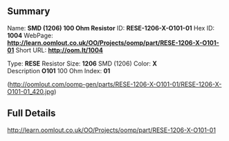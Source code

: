 

 ## Summary
Name: __SMD (1206) 100 Ohm Resistor__
ID: __RESE-1206-X-O101-01__
Hex ID: __1004__
WebPage: __http://learn.oomlout.co.uk/OO/Projects/oomp/part/RESE-1206-X-O101-01__
Short URL: __http://oom.lt/1004__

Type: __RESE__ Resistor 
Size: __1206__ SMD (1206) 
Color: __X__  
Description __O101__ 100 Ohm 
Index: __01__


(http://oomlout.com/oomp-gen/parts/RESE-1206-X-O101-01/RESE-1206-X-O101-01_420.jpg)


 ## Full Details
 http://learn.oomlout.co.uk/OO/Projects/oomp/part/RESE-1206-X-O101-01














